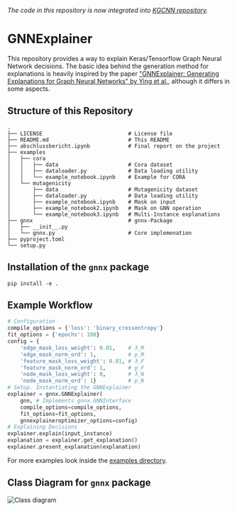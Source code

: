 
*The code in this repository is now integrated into [KGCNN repository](https://github.com/aimat-lab/gcnn_keras/blob/master/kgcnn/literature/GNNExplain.py).*

# GNNExplainer

This repository provides a way to explain Keras/Tensorflow Graph Neural Network decisions.
The basic idea behind the generation method for explanations is heavily inspired by the paper ["GNNExplainer: Generating Explanations for Graph Neural Networks" by Ying et al.](https://arxiv.org/abs/1903.03894), although it differs in some aspects.

## Structure of this Repository

```
.
├── LICENSE                           # License file
├── README.md                         # This README
├── abschlussbericht.ipynb            # Final report on the project
├── examples                          
│   ├── cora                          
│   │   ├── data                      # Cora dataset
│   │   ├── dataloader.py             # Data loading utility
│   │   └── example_notebook.ipynb    # Example for CORA 
│   └── mutagenicity                  
│       ├── data                      # Mutagenicity dataset
│       ├── dataloader.py             # Data loading utility
│       ├── example_notebook.ipynb    # Mask on input
│       ├── example_notebook2.ipynb   # Mask on GNN operation
│       └── example_notebook3.ipynb   # Multi-Instance explanations 
├── gnnx                              # gnnx-Package
│   ├── __init__.py
│   └── gnnx.py                       # Core implemenation
├── pyproject.toml
└── setup.py
```


## Installation of the `gnnx` package

```
pip install -e .
```

## Example Workflow

```python
# Configuration
compile_options = {'loss': 'binary_crossentropy'}
fit_options = {'epochs': 100}
config = {
	'edge_mask_loss_weight': 0.01,    # λ_M
	'edge_mask_norm_ord': 1,          # p_M
	'feature_mask_loss_weight': 0.01, # λ_F
	'feature_mask_norm_ord': 1,       # p_F
	'node_mask_loss_weight': 0,       # λ_N
	'node_mask_norm_ord': 1}          # p_N
# Setup. Instantiating the GNNExplainer
explainer = gnnx.GNNExplainer(
    gnn, # Implements gnnx.GNNInterface
	compile_options=compile_options,
	fit_options=fit_options,
	gnnexplaineroptimizer_options=config)
# Explaining Decisions
explainer.explain(input_instance) 
explanation = explainer.get_explanation() 
explainer.present_explanation(explanation) 
```

For more examples look inside the [examples directory](https://github.com/aimat-lab/GNNExplainer/tree/main/examples).

## Class Diagram for `gnnx` package 

![Class diagram](https://github.com/aimat-lab/GNNExplainer/blob/main/class_diagram.svg?raw=true)
